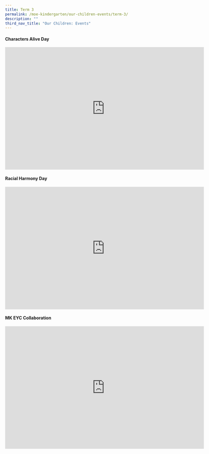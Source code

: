 ```yaml
---
title: Term 3
permalink: /moe-kindergarten/our-children-events/term-3/
description: ""
third_nav_title: "Our Children: Events"
---
```

#### Characters Alive Day ####

<div class="bp-youtube">
<iframe width="648" height="400" src="https://www.youtube.com/embed/Fsvw9Hv9dNY" title="YouTube video player" frameborder="0" allow="accelerometer; autoplay; clipboard-write; encrypted-media; gyroscope; picture-in-picture; web-share" allowfullscreen=""></iframe>
</div>

#### Racial Harmony Day ####

<div class="bp-youtube">
<iframe width="648" height="400" src="https://www.youtube.com/embed/lbP7u-MsZ70" title="YouTube video player" frameborder="0" allow="accelerometer; autoplay; clipboard-write; encrypted-media; gyroscope; picture-in-picture; web-share" allowfullscreen=""></iframe>
</div>

#### MK EYC Collaboration ####

<iframe src="https://docs.google.com/presentation/d/e/2PACX-1vQE1S_GMoj36E7A28A2kgeL_e6ZwQWfXJpMgAhCxPa6GqXnXYfsbTM0QRFNV2LIa7KzIRmbPBiH4vuq/embed?start=true&amp;loop=true&amp;delayms=5000" frameborder="0" width="648" height="400" allowfullscreen="true"></iframe>